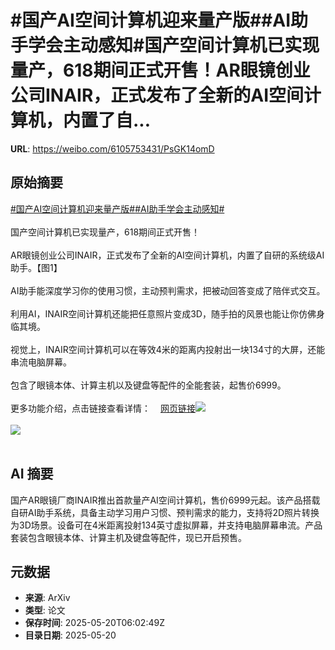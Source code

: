 # #国产AI空间计算机迎来量产版##AI助手学会主动感知#国产空间计算机已实现量产，618期间正式开售！AR眼镜创业公司INAIR，正式发布了全新的AI空间计算机，内置了自...

**URL**: https://weibo.com/6105753431/PsGK14omD

## 原始摘要

<a href="https://m.weibo.cn/search?containerid=231522type%3D1%26t%3D10%26q%3D%23%E5%9B%BD%E4%BA%A7AI%E7%A9%BA%E9%97%B4%E8%AE%A1%E7%AE%97%E6%9C%BA%E8%BF%8E%E6%9D%A5%E9%87%8F%E4%BA%A7%E7%89%88%23&amp;extparam=%23%E5%9B%BD%E4%BA%A7AI%E7%A9%BA%E9%97%B4%E8%AE%A1%E7%AE%97%E6%9C%BA%E8%BF%8E%E6%9D%A5%E9%87%8F%E4%BA%A7%E7%89%88%23" data-hide=""><span class="surl-text">#国产AI空间计算机迎来量产版#</span></a><a href="https://m.weibo.cn/search?containerid=231522type%3D1%26t%3D10%26q%3D%23AI%E5%8A%A9%E6%89%8B%E5%AD%A6%E4%BC%9A%E4%B8%BB%E5%8A%A8%E6%84%9F%E7%9F%A5%23&amp;extparam=%23AI%E5%8A%A9%E6%89%8B%E5%AD%A6%E4%BC%9A%E4%B8%BB%E5%8A%A8%E6%84%9F%E7%9F%A5%23" data-hide=""><span class="surl-text">#AI助手学会主动感知#</span></a><br><br>国产空间计算机已实现量产，618期间正式开售！<br><br>AR眼镜创业公司INAIR，正式发布了全新的AI空间计算机，内置了自研的系统级AI助手。【图1】<br><br>AI助手能深度学习你的使用习惯，主动预判需求，把被动回答变成了陪伴式交互。<br><br>利用AI，INAIR空间计算机还能把任意照片变成3D，随手拍的风景也能让你仿佛身临其境。<br><br>视觉上，INAIR空间计算机可以在等效4米的距离内投射出一块134寸的大屏，还能串流电脑屏幕。<br><br>包含了眼镜本体、计算主机以及键盘等配件的全能套装，起售价6999。<br><br>更多功能介绍，点击链接查看详情：<a href="https://weibo.cn/sinaurl?u=https%3A%2F%2Fmp.weixin.qq.com%2Fs%2FmvgdT-OyeflyC5j0e-CqAw" data-hide=""><span class="url-icon"><img style="width: 1rem;height: 1rem" src="https://h5.sinaimg.cn/upload/2015/09/25/3/timeline_card_small_web_default.png" referrerpolicy="no-referrer"></span><span class="surl-text">网页链接</span></a><img style="" src="https://tvax2.sinaimg.cn/large/006Fd7o3gy1i1lwrit16cj30zk0qon7m.jpg" referrerpolicy="no-referrer"><br><br><img style="" src="https://tvax3.sinaimg.cn/large/006Fd7o3gy1i1lwrjeo8aj30iw0e6adu.jpg" referrerpolicy="no-referrer"><br><br>

## AI 摘要

国产AR眼镜厂商INAIR推出首款量产AI空间计算机，售价6999元起。该产品搭载自研AI助手系统，具备主动学习用户习惯、预判需求的能力，支持将2D照片转换为3D场景。设备可在4米距离投射134英寸虚拟屏幕，并支持电脑屏幕串流。产品套装包含眼镜本体、计算主机及键盘等配件，现已开启预售。

## 元数据

- **来源**: ArXiv
- **类型**: 论文
- **保存时间**: 2025-05-20T06:02:49Z
- **目录日期**: 2025-05-20
